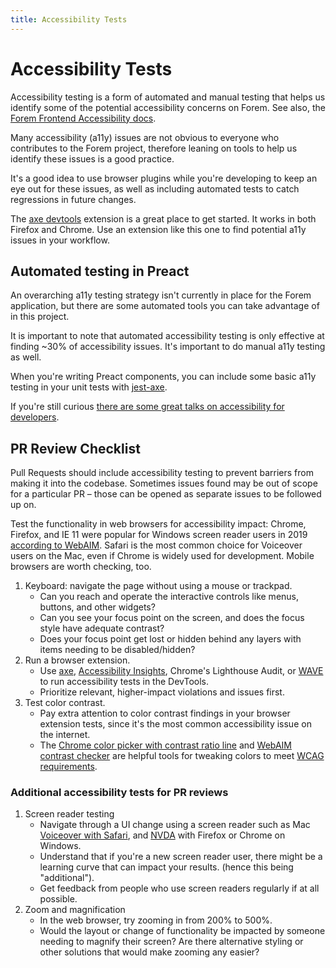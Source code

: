 ```yaml
---
title: Accessibility Tests
---
```


# Accessibility Tests

Accessibility testing is a form of automated and manual testing that helps us
identify some of the potential accessibility concerns on Forem. See also, the
[Forem Frontend Accessibility docs](https://docs.forem.com/frontend/accessibility/).

Many accessibility (a11y) issues are not obvious to everyone who contributes to
the Forem project, therefore leaning on tools to help us identify these issues
is a good practice.

It's a good idea to use browser plugins while you're developing to keep an eye
out for these issues, as well as including automated tests to catch regressions
in future changes.

The [axe devtools](https://www.deque.com/axe) extension is a great place to get
started. It works in both Firefox and Chrome. Use an extension like this one to
find potential a11y issues in your workflow.

## Automated testing in Preact

An overarching a11y testing strategy isn't currently in place for the Forem
application, but there are some automated tools you can take advantage of in
this project.

It is important to note that automated accessibility testing is only effective
at finding ~30% of accessibility issues. It's important to do manual a11y
testing as well.

When you're writing Preact components, you can include some basic a11y testing
in your unit tests with [jest-axe](https://github.com/nickcolley/jest-axe).

If you're still curious
[there are some great talks on accessibility for developers](https://www.youtube.com/watch?v=8E9AEZjglqI).

## PR Review Checklist

Pull Requests should include accessibility testing to prevent barriers from
making it into the codebase. Sometimes issues found may be out of scope for a
particular PR – those can be opened as separate issues to be followed up on.

Test the functionality in web browsers for accessibility impact: Chrome,
Firefox, and IE 11 were popular for Windows screen reader users in 2019
[according to WebAIM](https://webaim.org/projects/screenreadersurvey8/#browsers).
Safari is the most common choice for Voiceover users on the Mac, even if Chrome
is widely used for development. Mobile browsers are worth checking, too.

1. Keyboard: navigate the page without using a mouse or trackpad.
   - Can you reach and operate the interactive controls like menus, buttons, and
     other widgets?
   - Can you see your focus point on the screen, and does the focus style have
     adequate contrast?
   - Does your focus point get lost or hidden behind any layers with items
     needing to be disabled/hidden?
1. Run a browser extension.
   - Use [axe](https://deque.com/axe),
     [Accessibility Insights](https://accessibilityinsights.io), Chrome's
     Lighthouse Audit, or
     [WAVE](https://chrome.google.com/webstore/detail/wave-evaluation-tool/jbbplnpkjmmeebjpijfedlgcdilocofh)
     to run accessibility tests in the DevTools.
   - Prioritize relevant, higher-impact violations and issues first.
1. Test color contrast.
   - Pay extra attention to color contrast findings in your browser extension
     tests, since it's the most common accessibility issue on the internet.
   - The
     [Chrome color picker with contrast ratio line](https://developers.google.com/web/tools/chrome-devtools/accessibility/reference#contrast)
     and
     [WebAIM contrast checker](https://webaim.org/resources/contrastchecker/)
     are helpful tools for tweaking colors to meet
     [WCAG requirements](https://webaim.org/articles/contrast/).

### Additional accessibility tests for PR reviews

1. Screen reader testing
   - Navigate through a UI change using a screen reader such as Mac
     [Voiceover with Safari](https://webaim.org/articles/voiceover/), and
     [NVDA](https://webaim.org/articles/nvda/) with Firefox or Chrome on
     Windows.
   - Understand that if you're a new screen reader user, there might be a
     learning curve that can impact your results. (hence this being
     "additional").
   - Get feedback from people who use screen readers regularly if at all
     possible.
1. Zoom and magnification
   - In the web browser, try zooming in from 200% to 500%.
   - Would the layout or change of functionality be impacted by someone needing
     to magnify their screen? Are there alternative styling or other solutions
     that would make zooming any easier?
